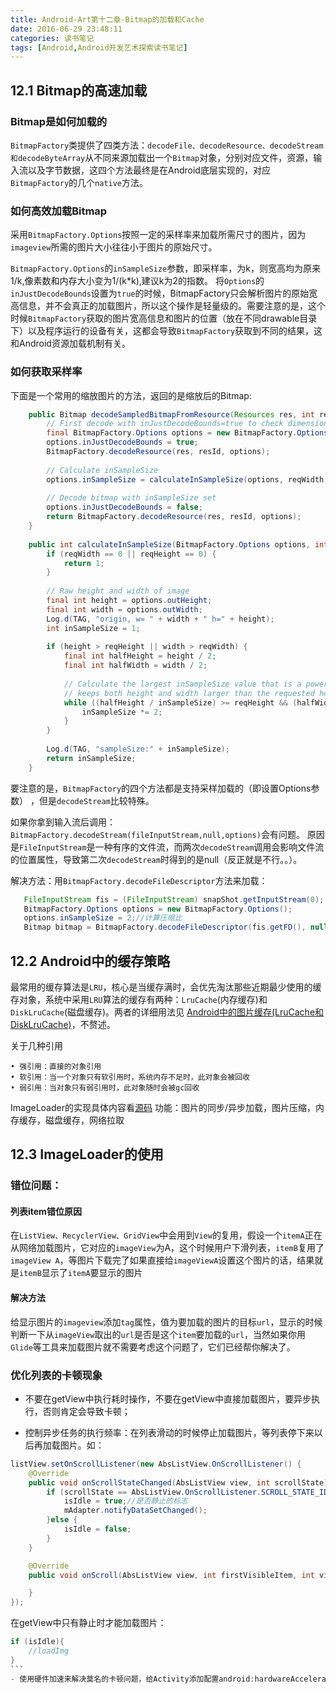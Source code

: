 ```yaml
---
title: Android-Art第十二章-Bitmap的加载和Cache
date: 2016-06-29 23:48:11
categories: 读书笔记
tags: [Android,Android开发艺术探索读书笔记]
---
```



## 12.1 Bitmap的高速加载

### Bitmap是如何加载的
`BitmapFactory`类提供了四类方法：`decodeFile、decodeResource、decodeStream和decodeByteArray`从不同来源加载出一个`Bitmap`对象，分别对应文件，资源，输入流以及字节数据，这四个方法最终是在Android底层实现的，对应`BitmapFactory`的几个`native`方法。

<!--more-->


### 如何高效加载Bitmap
采用`BitmapFactory.Options`按照一定的采样率来加载所需尺寸的图片，因为`imageview`所需的图片大小往往小于图片的原始尺寸。

`BitmapFactory.Options`的`inSampleSize`参数，即采样率，为k，则宽高均为原来1/k,像素数和内存大小变为1/(k*k),建议k为2的指数。
将`Options`的`inJustDecodeBounds`设置为`true`的时候，BitmapFactory只会解析图片的原始宽高信息，并不会真正的加载图片，所以这个操作是轻量级的。需要注意的是，这个时候`BitmapFactory`获取的图片宽高信息和图片的位置（放在不同drawable目录下）以及程序运行的设备有关，这都会导致`BitmapFactory`获取到不同的结果，这和Android资源加载机制有关。

### 如何获取采样率
下面是一个常用的缩放图片的方法，返回的是缩放后的Bitmap:
```java
	public Bitmap decodeSampledBitmapFromResource(Resources res, int resId, int reqWidth, int reqHeight) {
	    // First decode with inJustDecodeBounds=true to check dimensions
	    final BitmapFactory.Options options = new BitmapFactory.Options();
	    options.inJustDecodeBounds = true;
	    BitmapFactory.decodeResource(res, resId, options);
	 
	    // Calculate inSampleSize
	    options.inSampleSize = calculateInSampleSize(options, reqWidth, reqHeight);
	 
	    // Decode bitmap with inSampleSize set
	    options.inJustDecodeBounds = false;
	    return BitmapFactory.decodeResource(res, resId, options);
	}
	 
	public int calculateInSampleSize(BitmapFactory.Options options, int reqWidth, int reqHeight) {
	    if (reqWidth == 0 || reqHeight == 0) {
	        return 1;
	    }
	 
	    // Raw height and width of image
	    final int height = options.outHeight;
	    final int width = options.outWidth;
	    Log.d(TAG, "origin, w= " + width + " h=" + height);
	    int inSampleSize = 1;
	 
	    if (height > reqHeight || width > reqWidth) {
	        final int halfHeight = height / 2;
	        final int halfWidth = width / 2;
	 
	        // Calculate the largest inSampleSize value that is a power of 2 and
	        // keeps both height and width larger than the requested height and width.
	        while ((halfHeight / inSampleSize) >= reqHeight && (halfWidth / inSampleSize) >= reqWidth) {
	            inSampleSize *= 2;
	        }
	    }
	 
	    Log.d(TAG, "sampleSize:" + inSampleSize);
	    return inSampleSize;
	}
```	
要注意的是，`BitmapFactory`的四个方法都是支持采样加载的（即设置Options参数） ，但是`decodeStream`比较特殊。

如果你拿到输入流后调用： `BitmapFactory.decodeStream(fileInputStream,null,options)`会有问题。
原因是`FileInputStream`是一种有序的文件流，而两次`decodeStream`调用会影响文件流的位置属性，导致第二次`decodeStream`时得到的是null（反正就是不行。。）。

解决方法：用`BitmapFactory.decodeFileDescriptor`方法来加载：
```java
   FileInputStream fis = (FileInputStream) snapShot.getInputStream(0);
   BitmapFactory.Options options = new BitmapFactory.Options();
   options.inSampleSize = 2;//计算压缩比
   Bitmap bitmap = BitmapFactory.decodeFileDescriptor(fis.getFD(), null, options);//加载一张压缩后的图片
```	

## 12.2 Android中的缓存策略
最常用的缓存算法是`LRU`，核心是当缓存满时，会优先淘汰那些近期最少使用的缓存对象，系统中采用`LRU`算法的缓存有两种：`LruCache`(内存缓存)和`DiskLruCache`(磁盘缓存)。两者的详细用法见 [Android中的图片缓存(LruCache和DiskLruCache)](http://afayp.me/2016/06/03/%E5%9B%BE%E7%89%87%E7%BC%93%E5%AD%98/)，不赘述。

关于几种引用
> 
	• 强引用：直接的对象引用
	• 软引用：当一个对象只有软引用时，系统内存不足时，此对象会被回收
	• 弱引用：当对象只有弱引用时，此对象随时会被gc回收

ImageLoader的实现具体内容看[源码](https://github.com/singwhatiwanna/android-art-res/blob/master/Chapter_12/src/com/ryg/chapter_12/loader/ImageLoader.java)
功能：图片的同步/异步加载，图片压缩，内存缓存，磁盘缓存，网络拉取

## 12.3 ImageLoader的使用

### 错位问题：

#### 列表item错位原因
在`ListView、RecyclerView、GridView`中会用到`View`的复用，假设一个`itemA`正在从网络加载图片，它对应的`imageView`为A，这个时候用户下滑列表，`itemB`复用了`imageView A`，等图片下载完了如果直接给`imageViewA`设置这个图片的话，结果就是`itemB`显示了`itemA`要显示的图片

#### 解决方法
给显示图片的`imageview`添加`tag`属性，值为要加载的图片的目标`url`，显示的时候判断一下从`imageView`取出的`url`是否是这个`item`要加载的`url`，当然如果你用`Glide`等工具来加载图片就不需要考虑这个问题了，它们已经帮你解决了。

### 优化列表的卡顿现象

- 不要在getView中执行耗时操作，不要在getView中直接加载图片，要异步执行，否则肯定会导致卡顿；

- 控制异步任务的执行频率：在列表滑动的时候停止加载图片，等列表停下来以后再加载图片。如：
```java
listView.setOnScrollListener(new AbsListView.OnScrollListener() {
    @Override
    public void onScrollStateChanged(AbsListView view, int scrollState) {
        if (scrollState == AbsListView.OnScrollListener.SCROLL_STATE_IDLE){
            isIdle = true;//是否静止的标志
            mAdapter.notifyDataSetChanged();
        }else {
            isIdle = false;
        }
    }

    @Override
    public void onScroll(AbsListView view, int firstVisibleItem, int visibleItemCount, int totalItemCount) {

    }
});
```

在getView中只有静止时才能加载图片：

```java
if (isIdle){
    //loadImg
}
```	 
- 使用硬件加速来解决莫名的卡顿问题，给Activity添加配置android:hardwareAccelerated="true"。





